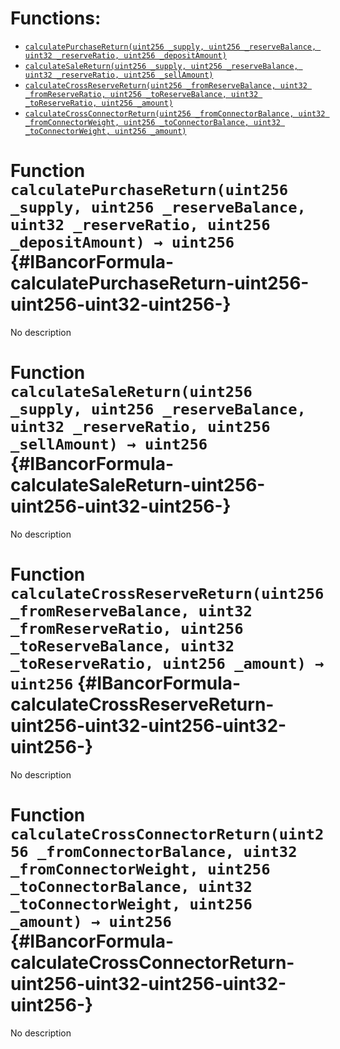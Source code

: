 

# Functions:
- [`calculatePurchaseReturn(uint256 _supply, uint256 _reserveBalance, uint32 _reserveRatio, uint256 _depositAmount)`](#IBancorFormula-calculatePurchaseReturn-uint256-uint256-uint32-uint256-)
- [`calculateSaleReturn(uint256 _supply, uint256 _reserveBalance, uint32 _reserveRatio, uint256 _sellAmount)`](#IBancorFormula-calculateSaleReturn-uint256-uint256-uint32-uint256-)
- [`calculateCrossReserveReturn(uint256 _fromReserveBalance, uint32 _fromReserveRatio, uint256 _toReserveBalance, uint32 _toReserveRatio, uint256 _amount)`](#IBancorFormula-calculateCrossReserveReturn-uint256-uint32-uint256-uint32-uint256-)
- [`calculateCrossConnectorReturn(uint256 _fromConnectorBalance, uint32 _fromConnectorWeight, uint256 _toConnectorBalance, uint32 _toConnectorWeight, uint256 _amount)`](#IBancorFormula-calculateCrossConnectorReturn-uint256-uint32-uint256-uint32-uint256-)



# Function `calculatePurchaseReturn(uint256 _supply, uint256 _reserveBalance, uint32 _reserveRatio, uint256 _depositAmount) → uint256` {#IBancorFormula-calculatePurchaseReturn-uint256-uint256-uint32-uint256-}
No description


# Function `calculateSaleReturn(uint256 _supply, uint256 _reserveBalance, uint32 _reserveRatio, uint256 _sellAmount) → uint256` {#IBancorFormula-calculateSaleReturn-uint256-uint256-uint32-uint256-}
No description


# Function `calculateCrossReserveReturn(uint256 _fromReserveBalance, uint32 _fromReserveRatio, uint256 _toReserveBalance, uint32 _toReserveRatio, uint256 _amount) → uint256` {#IBancorFormula-calculateCrossReserveReturn-uint256-uint32-uint256-uint32-uint256-}
No description


# Function `calculateCrossConnectorReturn(uint256 _fromConnectorBalance, uint32 _fromConnectorWeight, uint256 _toConnectorBalance, uint32 _toConnectorWeight, uint256 _amount) → uint256` {#IBancorFormula-calculateCrossConnectorReturn-uint256-uint32-uint256-uint32-uint256-}
No description



